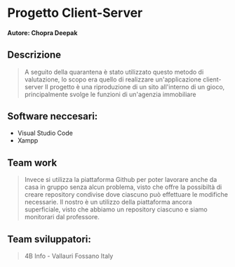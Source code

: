 # Progetto Client-Server
#### Autore: Chopra Deepak

## Descrizione
>A seguito della quarantena è stato utilizzato questo metodo di valutazione, lo scopo era quello di realizzare un'applicazione client-server 
Il progetto è una riproduzione di un sito all'interno di un gioco, principalmente svolge le funzioni di un'agenzia immobiliare

## Software neccesari:
* Visual Studio Code
* Xampp

## Team work
> Invece si utilizza la piattaforma Github per poter lavorare anche da casa in gruppo senza alcun problema, visto che offre la possibiltà di creare repository condivise dove ciascuno può effettuare le modifiche necessarie. Il nostro è un utilizzo della piattaforma ancora superficiale, visto che abbiamo un repository ciascuno e siamo monitorari dal professore.

## Team sviluppatori:
> 4B Info - Vallauri Fossano Italy